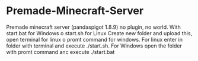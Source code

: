 # Premade-Minecraft-Server
Premade minecraft server (pandaspigot 1.8.9) no plugin, no world. With start.bat for Windows o start.sh for Linux
Create new folder and upload this, open terminal for linux o promt command for windows. For linux enter in folder with terminal and
execute ./start.sh. For Windows open the folder with promt command anc execute ./start.bat
